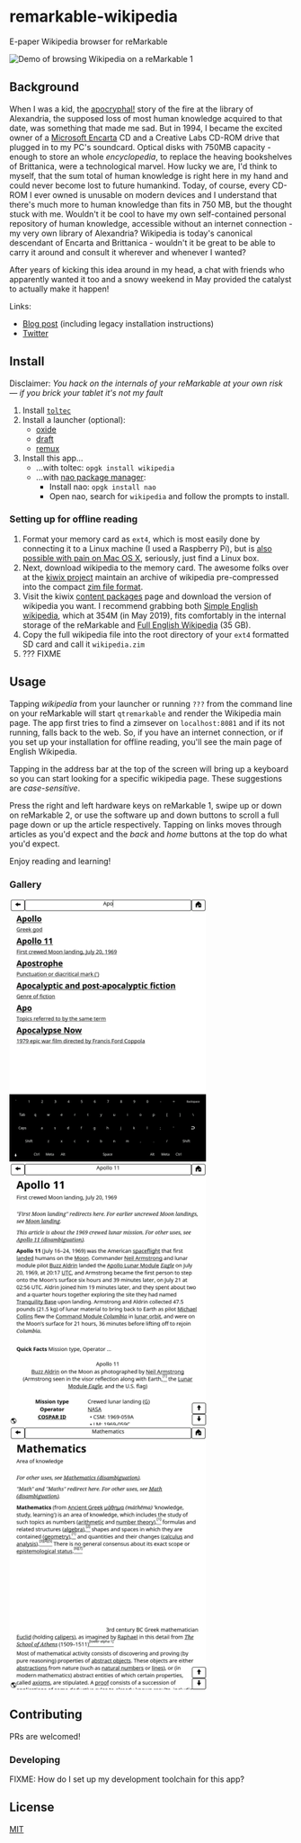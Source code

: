 # remarkable-wikipedia

E-paper Wikipedia browser for reMarkable

<img src="screenshots/demo.gif" width="175px" title="Demo of browsing Wikipedia on a reMarkable 1">

## Background

When I was a kid, the [apocryphal!](https://en.wikipedia.org/wiki/Library_of_Alexandria) story of the fire at the library of Alexandria, the supposed loss of most human knowledge acquired to that date, was something that made me sad.  But in 1994, I became the excited owner of a [Microsoft Encarta](https://www.youtube.com/watch?v=QEE8bXCxhsE) CD and a Creative Labs CD-ROM drive that plugged in to my PC's soundcard. Optical disks with 750MB capacity - enough to store an whole *encyclopedia*, to replace the heaving bookshelves of Brittanica, were a technological marvel. How lucky we are, I'd think to myself, that the sum total of human knowledge is right here in my hand and could never become lost to future humankind. Today, of course, every CD-ROM I ever owned is unusable on modern devices and I understand that there's much more to human knowledge than fits in 750 MB, but the thought stuck with me. Wouldn't it be cool to have my own self-contained personal repository of human knowledge, accessible without an internet connection - my very own library of Alexandria? Wikipedia is today's canonical descendant of Encarta and Brittanica - wouldn't it be great to be able to carry it around and consult it wherever and whenever I wanted?

After years of kicking this idea around in my head, a chat with friends who apparently wanted it too and a snowy weekend in May provided the catalyst to actually make it happen!

Links:

* [Blog post](https://blog.singleton.io/posts/dont-panic/) (including legacy installation instructions)
* [Twitter](https://twitter.com/dps/status/1133608364913582080?ref_src=twsrc%5Etfw)

## Install

Disclaimer: *You hack on the internals of your reMarkable at your own risk — if you brick your tablet it's not my fault*

1. Install [`toltec`](https://toltec-dev.org/)
2. Install a launcher (optional):
    - [oxide](https://oxide.eeems.codes/)
    - [draft](https://github.com/dixonary/draft-reMarkable)
    - [remux](https://rmkit.dev/apps/remux)
3. Install this app...
   - ...with toltec: `opgk install wikipedia`
   - ...with [nao package manager](https://rmkit.dev/apps/nao):
     - Install nao: `opgk install nao`
     - Open nao, search for `wikipedia` and follow the prompts to install.

### Setting up for offline reading

1. Format your memory card as `ext4`, which is most easily done by connecting it to a Linux machine (I used a Raspberry Pi), but is [also possible with pain on Mac OS X](https://apple.stackexchange.com/questions/171506/formatting-usb-disk-as-ext4-on-mac), seriously, just find a Linux box.
2. Next, download wikipedia to the memory card. The awesome folks over at the [kiwix project](http://www.kiwix.org) maintain an archive of wikipedia pre-compressed into the compact [zim file format](https://www.openzim.org/wiki/ZIM_file_format).
3. Visit the kiwix [content packages](https://wiki.kiwix.org/wiki/Content_in_all_languages) page and download the version of wikipedia you want. I recommend grabbing both [Simple English wikipedia](http://download.kiwix.org/zim/wikipedia_en_simple_all_nopic.zim), which at 354M (in May 2019), fits comfortably in the internal storage of the reMarkable and [Full English Wikipedia](http://download.kiwix.org/zim/wikipedia_en_all_nopic.zim) (35 GB).
4. Copy the full wikipedia file into the root directory of your `ext4` formatted SD card and call it `wikipedia.zim`
5. ??? FIXME

## Usage

Tapping *wikipedia* from your launcher or running `???` from the command line on your reMarkable will start `qtremarkable` and render the Wikipedia main page. The app first tries to find a zimsever on `localhost:8081` and if its not running, falls back to the web. So, if you have an internet connection, or if you set up your installation for offline reading, you'll see the main page of English Wikipedia.

Tapping in the address bar at the top of the screen will bring up a keyboard so you can start looking for a specific wikipedia page. These suggestions are *case-sensitive*.

Press the right and left hardware keys on reMarkable 1, swipe up or down on reMarkable 2, or use the software up and down buttons to scroll a full page down or up the article respectively. Tapping on links moves through articles as you'd expect and the *back* and *home* buttons at the top do what you'd expect.

Enjoy reading and learning!

### Gallery

<img src="screenshots/suggest.png" width="350px" title="The Search interface suggesting results while the user types a query">

<img src="screenshots/article.png" width="350px" title="An article on Apollo 11 being displayed">

<img src="screenshots/article2.png" width="350px" title="An article on Mathematics being displayed">

## Contributing

PRs are welcomed!

### Developing

FIXME: How do I set up my development toolchain for this app?

## License

[MIT](LICENSE)
